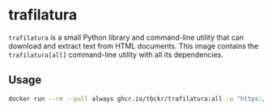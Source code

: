 # trafilatura

`trafilatura` is a small Python library and command-line utility that can download and extract text from HTML documents.
This image contains the `trafilatura[all]` command-line utility with all its dependencies.

## Usage

```bash
docker run --rm --pull always ghcr.io/tbckr/trafilatura:all -u "https://www.example.com"
```

